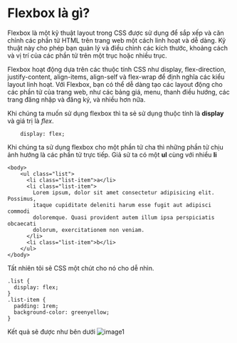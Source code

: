 # Flexbox là gì?

Flexbox là một kỹ thuật layout trong CSS được sử dụng để sắp xếp và căn chỉnh các phần tử HTML trên trang web một cách linh hoạt và dễ dàng. Kỹ thuật này cho phép bạn quản lý và điều chỉnh các kích thước, khoảng cách và vị trí của các phần tử trên một trục hoặc nhiều trục.

Flexbox hoạt động dựa trên các thuộc tính CSS như display, flex-direction, justify-content, align-items, align-self và flex-wrap để định nghĩa các kiểu layout linh hoạt. Với Flexbox, bạn có thể dễ dàng tạo các layout động cho các phần tử của trang web, như các bảng giá, menu, thanh điều hướng, các trang đăng nhập và đăng ký, và nhiều hơn nữa.

Khi chúng ta muốn sử dụng flexbox thì ta sẻ sử dụng thuộc tính là **display** và giá trị là _flex_.

```
    display: flex;
```

Khi chúng ta sử dụng flexbox cho một phần tử cha thì những phần tử chịu ảnh hướng là các phần tử trực tiếp. Giả sử ta có một **ul** cùng với nhiều **li**

```
<body>
    <ul class="list">
      <li class="list-item">a</li>
      <li class="list-item">
        Lorem ipsum, dolor sit amet consectetur adipisicing elit. Possimus,
        itaque cupiditate deleniti harum esse fugit aut adipisci commodi
        doloremque. Quasi provident autem illum ipsa perspiciatis obcaecati
        dolorum, exercitationem non veniam.
      </li>
      <li class="list-item">b</li>
    </ul>
</body>
```

Tất nhiên tôi sẽ CSS một chút cho nó cho dễ nhìn.

```
.list {
  display: flex;
}
.list-item {
  padding: 1rem;
  background-color: greenyellow;
}
```

Kết quả sẽ được như bên dưới
![image1](https://live.staticflickr.com/65535/52847073656_cdbc5b1a23_c.jpg)
